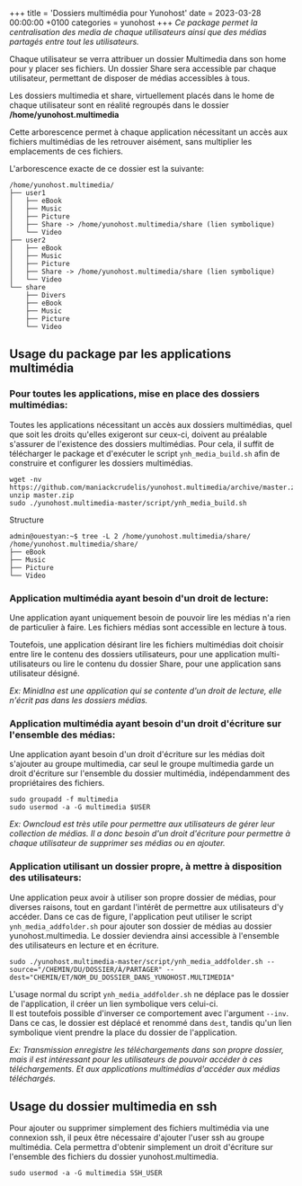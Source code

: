 +++
title = 'Dossiers multimédia pour Yunohost'
date = 2023-03-28 00:00:00 +0100
categories = yunohost
+++
*Ce package permet la centralisation des media de chaque utilisateurs ainsi que des médias partagés entre tout les utilisateurs.*

Chaque utilisateur se verra attribuer un dossier Multimedia dans son home pour y placer ses fichiers.
Un dossier Share sera accessible par chaque utilisateur, permettant de disposer de médias accessibles à tous.

Les dossiers multimedia et share, virtuellement placés dans le home de chaque utilisateur sont en réalité regroupés dans le dossier **/home/yunohost.multimedia**

Cette arborescence permet à chaque application nécessitant un accès aux fichiers multimédias de les retrouver aisément, sans multiplier les emplacements de ces fichiers.

L'arborescence exacte de ce dossier est la suivante:

```
/home/yunohost.multimedia/
├── user1
│   ├── eBook
│   ├── Music
│   ├── Picture
│   ├── Share -> /home/yunohost.multimedia/share (lien symbolique)
│   └── Video
├── user2
│   ├── eBook
│   ├── Music
│   ├── Picture
│   ├── Share -> /home/yunohost.multimedia/share (lien symbolique)
│   └── Video
└── share
    ├── Divers
    ├── eBook
    ├── Music
    ├── Picture
    └── Video
```

## Usage du package par les applications multimédia

### Pour toutes les applications, mise en place des dossiers multimédias:
Toutes les applications nécessitant un accès aux dossiers multimédias, quel que soit les droits qu'elles exigeront sur ceux-ci, doivent au préalable s'assurer de l'existence des dossiers multimédias.
Pour cela, il suffit de télécharger le package et d'exécuter le script ```ynh_media_build.sh``` afin de construire et configurer les dossiers multimédias.

```shell
wget -nv https://github.com/maniackcrudelis/yunohost.multimedia/archive/master.zip
unzip master.zip
sudo ./yunohost.multimedia-master/script/ynh_media_build.sh
```

Structure 

```shell
admin@ouestyan:~$ tree -L 2 /home/yunohost.multimedia/share/
/home/yunohost.multimedia/share/
├── eBook
├── Music
├── Picture
└── Video
```

### Application multimédia ayant besoin d'un droit de lecture:
Une application ayant uniquement besoin de pouvoir lire les médias n'a rien de particulier à faire. Les fichiers médias sont accessible en lecture à tous.

Toutefois, une application désirant lire les fichiers multimédias doit choisir entre lire le contenu des dossiers utilisateurs, pour une application multi-utilisateurs ou lire le contenu du dossier Share, pour une application sans utilisateur désigné.

*Ex: Minidlna est une application qui se contente d'un droit de lecture, elle n'écrit pas dans les dossiers médias.*

### Application multimédia ayant besoin d'un droit d'écriture sur l'ensemble des médias:
Une application ayant besoin d'un droit d'écriture sur les médias doit s'ajouter au groupe multimedia, car seul le groupe multimedia garde un droit d'écriture sur l'ensemble du dossier multimédia, indépendamment des propriétaires des fichiers.

    sudo groupadd -f multimedia
    sudo usermod -a -G multimedia $USER

*Ex: Owncloud est très utile pour permettre aux utilisateurs de gérer leur collection de médias. Il a donc besoin d'un droit d'écriture pour permettre à chaque utilisateur de supprimer ses médias ou en ajouter.*

### Application utilisant un dossier propre, à mettre à disposition des utilisateurs:
Une application peux avoir à utiliser son propre dossier de médias, pour diverses raisons, tout en gardant l'intérêt de permettre aux utilisateurs d'y accéder.
Dans ce cas de figure, l'application peut utiliser le script ```ynh_media_addfolder.sh``` pour ajouter son dossier de médias au dossier yunohost.multimedia. Le dossier deviendra ainsi accessible à l'ensemble des utilisateurs en lecture et en écriture.

    sudo ./yunohost.multimedia-master/script/ynh_media_addfolder.sh --source="/CHEMIN/DU/DOSSIER/À/PARTAGER" --dest="CHEMIN/ET/NOM_DU_DOSSIER_DANS_YUNOHOST.MULTIMEDIA"

L'usage normal du script ```ynh_media_addfolder.sh``` ne déplace pas le dossier de l'application, il créer un lien symbolique vers celui-ci.  
Il est toutefois possible d'inverser ce comportement avec l'argument ```--inv```. Dans ce cas, le dossier est déplacé et renommé dans ```dest```, tandis qu'un lien symbolique vient prendre la place du dossier de l'application.

*Ex: Transmission enregistre les téléchargements dans son propre dossier, mais il est intéressant pour les utilisateurs de pouvoir accéder à ces téléchargements. Et aux applications multimédias d'accéder aux médias téléchargés.*

## Usage du dossier multimedia en ssh
Pour ajouter ou supprimer simplement des fichiers multimédia via une connexion ssh, il peux être nécessaire d'ajouter l'user ssh au groupe multimédia. Cela permettra d'obtenir simplement un droit d'écriture sur l'ensemble des fichiers du dossier yunohost.multimedia.

    sudo usermod -a -G multimedia SSH_USER

